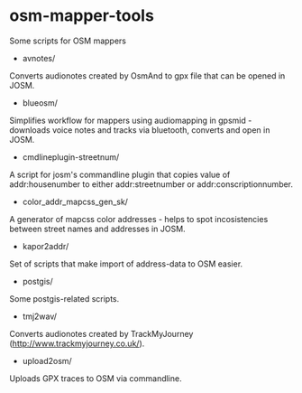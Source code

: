osm-mapper-tools
================

Some scripts for OSM mappers

* avnotes/

Converts audionotes created by OsmAnd to gpx file that can be opened in JOSM.

* blueosm/

Simplifies workflow for mappers using audiomapping in gpsmid - downloads voice notes and tracks via bluetooth, converts and open in JOSM.

* cmdlineplugin-streetnum/

A script for josm's commandline plugin that copies value of addr:housenumber to either addr:streetnumber or addr:conscriptionnumber.

* color_addr_mapcss_gen_sk/

A generator of mapcss color addresses - helps to spot incosistencies between street names and addresses in JOSM.

* kapor2addr/

Set of scripts that make import of address-data to OSM easier.

* postgis/

Some postgis-related scripts.

* tmj2wav/

Converts audionotes created by TrackMyJourney (http://www.trackmyjourney.co.uk/).

* upload2osm/

Uploads GPX traces to OSM via commandline.
